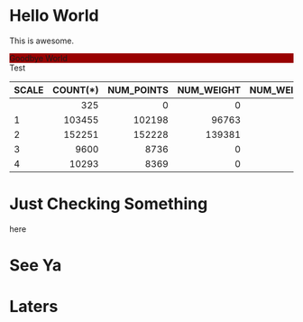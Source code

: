 # Hello World
This is awesome.

<div style="background-color: #990000;">Goodbye World</div>
Test

SCALE | COUNT(*) | NUM_POINTS | NUM_WEIGHT | NUM_WEIGHT_AND_POINTS | NUM_WEIGHT_AND_NO_POINTS | NUM_POINTS_AND_NO_WEIGHT
----- | -------: | ---------: | ---------: | --------------------: | -----------------------: | -----------------------:
      |      325 |          0 |          0 |                     0 |                        0 |                        0
1     |   103455 |     102198 |      96763 |                 96510 |                      253 |                     5688
2     |   152251 |     152228 |     139381 |                139381 |                        0 |                    12847
3     |     9600 |       8736 |          0 |                     0 |                        0 |                     8736
4     |    10293 |       8369 |          0 |                     0 |                        0 |                     8369
# Just Checking Something

here


# See Ya
# Laters
